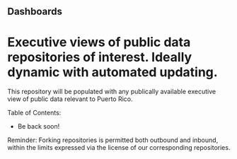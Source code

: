 ## Dashboards
# Executive views of public data repositories of interest. Ideally dynamic with automated updating. 

This repository will be populated with any publically available executive view of public data relevant to Puerto Rico. 

Table of Contents:

- Be back soon! 

Reminder: Forking repositories is permitted both outbound and inbound, within the limits expressed via the license of our corresponding repositories.
